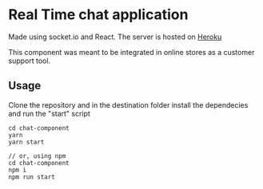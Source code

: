 # Real Time chat application

Made using socket.io and React. The server is hosted
on [Heroku](https://team13server.herokuapp.com/)

This component was meant to be integrated in online
stores as a customer support tool.

## Usage

Clone the repository and in the destination folder
install the dependecies and run the "start" script

```
cd chat-component
yarn
yarn start

// or, using npm
cd chat-component
npm i
npm run start
```

